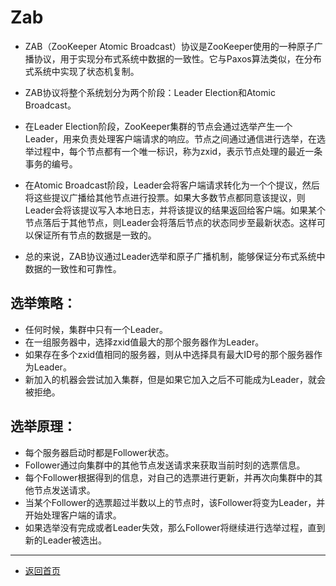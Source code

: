 # Zab
- ZAB（ZooKeeper Atomic Broadcast）协议是ZooKeeper使用的一种原子广播协议，用于实现分布式系统中数据的一致性。它与Paxos算法类似，在分布式系统中实现了状态机复制。

- ZAB协议将整个系统划分为两个阶段：Leader Election和Atomic Broadcast。

- 在Leader Election阶段，ZooKeeper集群的节点会通过选举产生一个Leader，用来负责处理客户端请求的响应。节点之间通过通信进行选举，在选举过程中，每个节点都有一个唯一标识，称为zxid，表示节点处理的最近一条事务的编号。

- 在Atomic Broadcast阶段，Leader会将客户端请求转化为一个个提议，然后将这些提议广播给其他节点进行投票。如果大多数节点都同意该提议，则Leader会将该提议写入本地日志，并将该提议的结果返回给客户端。如果某个节点落后于其他节点，则Leader会将落后节点的状态同步至最新状态。这样可以保证所有节点的数据是一致的。

 - 总的来说，ZAB协议通过Leader选举和原子广播机制，能够保证分布式系统中数据的一致性和可靠性。

## 选举策略：
  - 任何时候，集群中只有一个Leader。
  - 在一组服务器中，选择zxid值最大的那个服务器作为Leader。
  - 如果存在多个zxid值相同的服务器，则从中选择具有最大ID号的那个服务器作为Leader。
  - 新加入的机器会尝试加入集群，但是如果它加入之后不可能成为Leader，就会被拒绝。
## 选举原理：
  - 每个服务器启动时都是Follower状态。
  - Follower通过向集群中的其他节点发送请求来获取当前时刻的选票信息。
  - 每个Follower根据得到的信息，对自己的选票进行更新，并再次向集群中的其他节点发送请求。
  - 当某个Follower的选票超过半数以上的节点时，该Follower将变为Leader，并开始处理客户端的请求。
  - 如果选举没有完成或者Leader失效，那么Follower将继续进行选举过程，直到新的Leader被选出。

---
- [返回首页](../../../README.md)